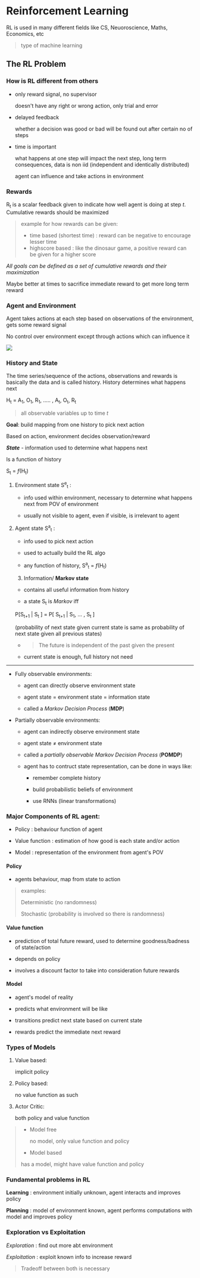# Reinforcement Learning 

RL is used in many different fields like CS, Neuoroscience, Maths, Economics, etc

> type of machine learning

## The RL Problem

### How is RL different from others

- only reward signal, no supervisor

    doesn't have any right or wrong action, only trial and error

- delayed feedback

    whether a decision was good or bad will be found out after certain no of steps

- time is important

    what happens at one step will impact the next step, long term consequences, data is non iid (independent and identically distributed) 

    agent can influence and take actions in environment  

### Rewards

R<sub>t</sub> is a scalar feedback given to indicate how well agent is doing at step _t_. Cumulative rewards should be maximized
 
> example for how rewards can be given:
> - time based (shortest time) : reward can be negative to encourage lesser time
> - highscore based : like the dinosaur game, a positive reward can be given for  a higher score

_All goals can be defined as a set of cumulative rewards and their maximization_

Maybe better at times to sacrifice immediate reward to get more long term reward

### Agent and Environment

Agent takes actions at each step based on observations of the environment, gets some reward signal

No control over environment except through actions which can influence it

![](images/agent-environment.png)

### History and State

The time series/sequence of the actions, observations and rewards is basically the data and is called history. History determines what happens next

H<sub>t</sub> = A<sub>1</sub>, O<sub>1</sub>, R<sub>1</sub>, ..... , A<sub>t</sub>, O<sub>t</sub>, R<sub>t</sub>

> all observable variables up to time _t_

**Goal**: build mapping from one history to pick next action

Based on action, environment decides  observation/reward

_**State**_ - information used to determine what happens next

Is a function of history

S<sub>t</sub> = _f_(H<sub>t</sub>)

1. Environment state S<sup>e</sup><sub>t</sub> :
    - info used within environment, necessary to determine what happens next from POV of environment

    - usually not visible to agent, even if visible, is irrelevant to agent

2. Agent state S<sup>a</sup><sub>t</sub> :

    - info used to pick next action

    - used to actually build the RL algo

    - any function of history, S<sup>a</sup><sub>t</sub> = _f_(H<sub>t</sub>)

    3. Information/ **Markov state** 

    - contains all useful information from history

    - a state S<sub>t</sub> is _Markov_ iff

    P[S<sub>t+1</sub> | S<sub>t</sub>
    ] = P[ S<sub>t+1</sub> | S<sub>1</sub>, ... , S<sub>t</sub> ]

    (probability of next state given current state is same as probability of next state given all previous states)

    - > The future is independent of the past given the present

    - current state is enough, full history not need

---

- Fully observable environments:

    - agent can directly observe environment state

    - agent state = environment state = information state

    - called a _Markov Decision Process_ (**MDP**)

- Partially observable environments:

    - agent can indirectly observe environment state

    - agent state ≠ environment state

    - called a _partially observable Markov Decision Process_ (**POMDP**)

    - agent has to contruct state representation, can be done in ways like:

        - remember complete history

        - build probabilistic beliefs of environment 

        - use RNNs (linear transformations)

### Major Components of RL agent:

- Policy : behaviour function of agent

- Value function : estimation of how good is each state and/or action

- Model : representation of the environment from agent's POV

#### Policy

- agents behaviour, map from state to action

> examples:
>
>Deterministic (no randomness)
>
>Stochastic (probability is involved so there is randomness)

#### Value function

- prediction of total future reward, used to determine goodness/badness of state/action

- depends on policy 

- involves a discount factor to take into consideration future rewards

#### Model

- agent's model of reality

- predicts what environment will be like

- transitions predict next state based on current state

- rewards predict the immediate next reward

### Types of Models

1. Value based:

    implicit policy 

2. Policy based: 

    no value function as such

3. Actor Critic:

    both policy and value function


>- Model free 
>
>   no model, only value function and policy
>
>- Model based
>
>has a model, might have value function and policy

### Fundamental problems in RL

**Learning** : environment initially unknown, agent interacts and improves policy

**Planning** : model of environment known, agent performs computations with model and improves policy


### Exploration vs Exploitation

_Exploration_ : find out more abt environment

_Exploitation_ : exploit known info to increase reward

> Tradeoff between both is necessary
